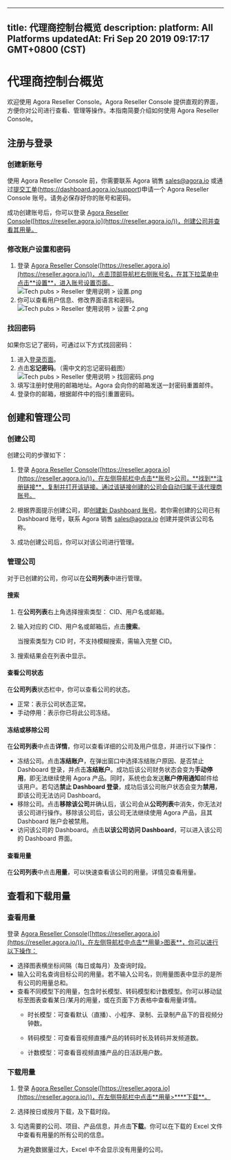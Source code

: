 
---
title: 代理商控制台概览
description: 
platform: All Platforms
updatedAt: Fri Sep 20 2019 09:17:17 GMT+0800 (CST)
---
# 代理商控制台概览
欢迎使用 Agora Reseller Console。Agora Reseller Console 提供直观的界面，方便你对公司进行查看、管理等操作。本指南简要介绍如何使用 Agora Reseller Console。

## 注册与登录

### 创建新账号

使用 Agora Reseller Console 前，你需要联系 Agora 销售 sales@agora.io 或通过[提交工单](https://confluence.agoralab.co/pages/createpage.action?spaceKey=TEKP&title=提交工单&linkCreation=true&fromPageId=647374502)(https://dashboard.agora.io/support)申请一个 Agora Reseller Console 账号。请务必保存好你的账号和密码。

成功创建账号后，你可以登录 [Agora Reseller Console](https://confluence.agoralab.co/pages/createpage.action?spaceKey=TEKP&title=Agora+Reseller+Console&linkCreation=true&fromPageId=647374502)([https://reseller.agora.io](https://reseller.agora.io/))，创建公司并查看其用量。

### 修改账户设置和密码

1. 登录 [Agora Reseller Console](https://confluence.agoralab.co/pages/createpage.action?spaceKey=TEKP&title=Agora+Reseller+Console&linkCreation=true&fromPageId=647374502)([https://reseller.agora.io](https://reseller.agora.io/))，点击顶部导航栏右侧账号名，在其下拉菜单中点击**设置**，进入账号设置页面。
   ![Tech pubs > Reseller 使用说明 > 设置.png](https://confluence.agoralab.co/download/attachments/647374502/%E8%AE%BE%E7%BD%AE.png?version=1&modificationDate=1568698285759&api=v2)
2. 你可以查看用户信息、修改界面语言和密码。
   ![Tech pubs > Reseller 使用说明 > 设置-2.png](https://confluence.agoralab.co/download/attachments/647374502/%E8%AE%BE%E7%BD%AE-2.png?version=1&modificationDate=1568698312906&api=v2)

### 找回密码

如果你忘记了密码，可通过以下方式找回密码：

1. 进入[登录页面](https://docs.agora.io/cn/Agora%20Platform/[https://reseller.agora.io](https://reseller.agora.io/))。
2. 点击**忘记密码**。（需中文的忘记密码截图）
   ![Tech pubs > Reseller 使用说明 > 找回密码.png](https://confluence.agoralab.co/download/attachments/647374502/%E6%89%BE%E5%9B%9E%E5%AF%86%E7%A0%81.png?version=1&modificationDate=1568698584950&api=v2)
3. 填写注册时使用的邮箱地址。Agora 会向你的邮箱发送一封密码重置邮件。
4. 登录你的邮箱，根据邮件中的指引重置密码。

## 创建和管理公司

### 创建公司

创建公司的步骤如下：

1. 登录 [Agora Reseller Console](https://confluence.agoralab.co/pages/createpage.action?spaceKey=TEKP&title=Agora+Reseller+Console&linkCreation=true&fromPageId=647374502)([https://reseller.agora.io](https://reseller.agora.io/))，在左侧导航栏中点击**账号>公司，**找到**注册链接**，复制并打开该链接。通过该链接创建的公司会自动归属于该代理商账号。

2. 根据界面提示创建公司，即[创建新 Dashboard 账号](https://docs.agora.io/cn/Agora%20Platform/sign_in_and_sign_up?platform=All%20Platforms#创建新账号)。若你需创建的公司已有 Dashboard 账号，联系 Agora 销售 sales@agora.io 创建并提供该公司名称。
3. 成功创建公司后，你可以对该公司进行管理。

### 管理公司

对于已创建的公司，你可以在**公司列表**中进行管理。



#### 搜索

1. 在**公司列表**右上角选择搜索类型： CID、用户名或邮箱。

2. 输入对应的 CID、用户名或邮箱后，点击**搜索**。

   当搜索类型为 CID 时，不支持模糊搜索，需输入完整 CID。

   

3. 搜索结果会在列表中显示。

#### 查看公司状态

在**公司列表**状态栏中，你可以查看公司的状态。

- 正常：表示公司状态正常。
- 手动停用：表示你已将此公司冻结。

#### 冻结或移除公司

在**公司列表**中点击**详情**，你可以查看详细的公司及用户信息，并进行以下操作：

- 冻结公司。点击**冻结账户**，在弹出窗口中选择冻结账户原因、是否禁止 Dashboard 登录，并点击**冻结账户**。成功后该公司财务状态会变为**手动停用**，即无法继续使用 Agora 产品。同时，系统也会发送**账户停用通知**邮件给该用户。若勾选**禁止 Dashboard 登录**，成功后该公司账户状态会变为**禁用**，即该公司无法访问 Dashboard。
- 移除公司。点击**移除该公司**并确认后，该公司会从**公司列表**中消失，你无法对该公司进行操作。移除该公司后，该公司无法继续使用 Agora 产品，且其 Dashboard 账户会被禁用。
- 访问该公司的 Dashboard。点击**以该公司访问 Dashboard**，可以进入该公司的 Dashboard 界面。

#### 查看用量

在**公司列表**中点击**用量**，可以快速查看该公司的用量。详情见查看用量。

## 查看和下载用量

### 查看用量

登录 [Agora Reseller Console](https://confluence.agoralab.co/pages/createpage.action?spaceKey=TEKP&title=Agora+Reseller+Console&linkCreation=true&fromPageId=647374502)([https://reseller.agora.io](https://reseller.agora.io/))，在左侧导航栏中点击**用量>图表**，你可以进行以下操作：

- 选择图表横坐标间隔（每日或每月）及查询时段。
- 输入公司名查询目标公司的用量。若不输入公司名，则用量图表中显示的是所有公司的用量总和。
- 查看不同模型下的用量，包含时长模型、转码模型和计数模型。你可以移动鼠标至图表查看某日/某月的用量，或在页面下方表格中查看用量详情。
  - 时长模型：可查看默认（直播）、小程序、录制、云录制产品下的音视频分钟数。
 
  - 转码模型：可查看音视频直播产品的转码时长及转码并发频道数。
  
  - 计数模型：可查看音视频直播产品的日活跃用户数。
  

### 下载用量

1. 登录 [Agora Reseller Console](https://confluence.agoralab.co/pages/createpage.action?spaceKey=TEKP&title=Agora+Reseller+Console&linkCreation=true&fromPageId=647374502)([https://reseller.agora.io](https://reseller.agora.io/))，在左侧导航栏中点击**用量>****下载**。

2. 选择按日或按月下载，及下载时段。

3. 勾选需要的公司、项目、产品信息，并点击**下载**。你可以在下载的 Excel 文件中查看有用量的所有公司的信息。

   为避免数据量过大，Excel 中不会显示没有用量的公司。
